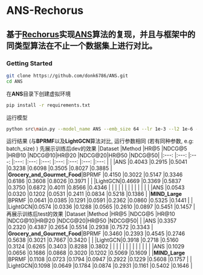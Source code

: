 # ANS-Rechorus
## 基于[Rechorus](https://github.com/THUwangcy/ReChorus)实现[ANS](https://dl.acm.org/doi/pdf/10.1145/3690656)算法的复现，并且与框架中的同类型算法在不止一个数据集上进行对比。
### Getting Started

```bash
git clone https://github.com/donk6786/ANS.git
cd ANS
```

在**ANS**目录下创建虚拟环境

```bash
pip install -r requirements.txt
```
  
运行模型

```bash
python src\main.py --model_name ANS --emb_size 64 --lr 1e-3 --l2 1e-6 --dataset Grocery_and_Gourmet_Food 
```

运行结果 \(与**BPRMF**以及**LightGCN**算法对比, 运行参数相同 \(若有同种参数, e.g: batch_size\) \)
先展示训练后dev的效果
|Dataset                     |Method  |HR@5   |NDCG@5 |HR@10  |NDCG@10|HR@20  |NDCG@20|HR@50  |NDCG@50|
|:---:                       |:---:   |:---:  |:---:  |:---:  |:---:  |:---:  |:---:  |:---:  |:---:  |
|                            |ANS     |0.4043 |0.2915 |0.5041 |0.3238 |0.6098 |0.3505 |0.8027 |0.3885 |
|**Grocery_and_Gourmet_Food**|BPRMF   |0.4150 |0.3022 |0.5147 |0.3346 |0.6186 |0.3608 |0.8026 |0.3971 |
|                            |LightGCN|0.4669 |0.3369 |0.5837 |0.3750 |0.6872 |0.4011 |0.8566 |0.4346 |
|                            |        |       |       |       |       |       |       |       |       |
|                            |ANS     |0.0543 |0.0320 |0.1202 |0.0531 |0.2411 |0.0834 |0.5218 |0.1386 |
|**MIND_Large**              |BPRMF   |0.0641 |0.0385 |0.1291 |0.0591 |0.2362 |0.0860 |0.5325 |0.1441 |
|                            |LightGCN|0.0574 |0.0336 |0.1288 |0.0565 |0.2610 |0.0897 |0.5451 |0.1457 |
再展示训练后test的效果
|Dataset                     |Method  |HR@5   |NDCG@5 |HR@10  |NDCG@10|HR@20  |NDCG@20|HR@50  |NDCG@50|
|                            |ANS     |0.3357 |0.2320 |0.4387 |0.2654 |0.5514 |0.2938 |0.7572 |0.3343 |
|**Grocery_and_Gourmet_Food**|BPRMF   |0.3460 |0.2393 |0.4545 |0.2746 |0.5638 |0.3021 |0.7667 |0.3420 |
|                            |LightGCN|0.3918 |0.2718 |0.5160 |0.3124 |0.6265 |0.3403 |0.8288 |0.3802 |
|                            |        |       |       |       |       |       |       |       |       |
|                            |ANS     |0.1029 |0.0656 |0.1686 |0.0868 |0.3020 |0.1202 |0.5069 |0.1609 |
|**MIND_Large**              |BPRMF   |0.1108 |0.0723 |0.1794 |0.0947 |0.2922 |0.1229 |0.5608 |0.1757 |
|                            |LightGCN|0.1098 |0.0649 |0.1784 |0.0874 |0.2931 |0.1161 |0.5402 |0.1646 |
